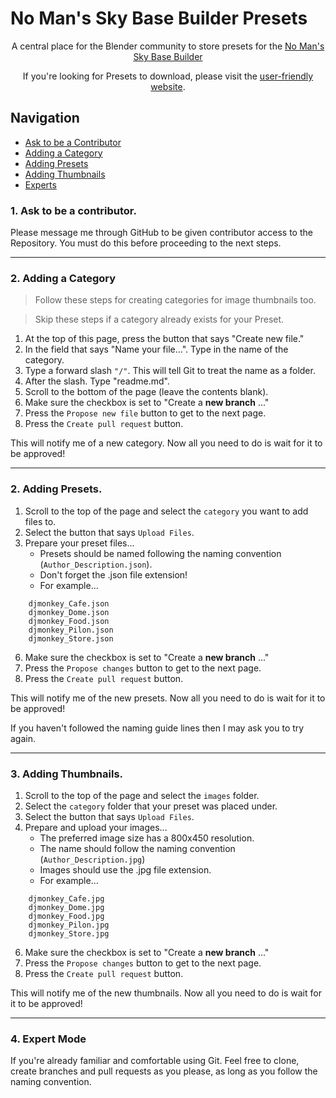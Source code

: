 # No Man's Sky Base Builder Presets

<p align="center">
A central place for the Blender community to store presets for the <a href="https://www.nexusmods.com/nomanssky/mods/984">No Man's Sky Base Builder</a>
</p>

<p align="center">
If you're looking for Presets to download, please visit the <a href="https://djmonkeyuk.github.io/nms-base-builder-presets/">user-friendly website</a>.
</p>


## Navigation

<ul>
  <li><a href="#ask">Ask to be a Contributor</a></li>
  <li><a href="#category">Adding a Category</a></li>
  <li><a href="#presets">Adding Presets</a></li>
  <li><a href="#thumbnails">Adding Thumbnails</a></li>
  <li><a href="#experts">Experts</a></li>
</ul>


<a name="ask"></a>

### 1. Ask to be a contributor.

Please message me through GitHub to be given contributor access to the Repository. You must do this before proceeding to the next steps.

___

<a name="category"></a>

### 2. Adding a Category

> Follow these steps for creating categories for image thumbnails too.

> Skip these steps if a category already exists for your Preset.

1. At the top of this page, press the button that says "Create new file."
2. In the field that says "Name your file...". Type in the name of the category.
3. Type a forward slash `"/"`. This will tell Git to treat the name as a folder.
4. After the slash. Type "readme.md".
5. Scroll to the bottom of the page (leave the contents blank).
6. Make sure the checkbox is set to "Create a __new branch__ ..."
7. Press the `Propose new file` button to get to the next page.
8. Press the `Create pull request` button.

This will notify me of a new category. Now all you need to do is wait for it
to be approved!

___

<a name="presets"></a>

### 2. Adding Presets.

1. Scroll to the top of the page and select the `category` you want to add files to.
2. Select the button that says `Upload Files`.
3. Prepare your preset files...
    * Presets should be named following the naming convention (`Author_Description.json`).
    * Don't forget the .json file extension!
    * For example...

```
    djmonkey_Cafe.json
    djmonkey_Dome.json
    djmonkey_Food.json
    djmonkey_Pilon.json
    djmonkey_Store.json
```

6. Make sure the checkbox is set to "Create a __new branch__ ..."
7. Press the `Propose changes` button to get to the next page.
8. Press the `Create pull request` button.

This will notify me of the new presets. Now all you need to do is wait for it
to be approved!

If you haven't followed the naming guide lines then I may ask you to try again.

___

<a name="thumbnails"></a>

### 3. Adding Thumbnails.

1. Scroll to the top of the page and select the `images` folder.
2. Select the `category` folder that your preset was placed under.
2. Select the button that says `Upload Files`.
3. Prepare and upload your images...
    * The preferred image size has a 800x450 resolution.
    * The name should follow the naming convention (`Author_Description.jpg`)
    * Images should use the .jpg file extension.
    * For example...

```
    djmonkey_Cafe.jpg
    djmonkey_Dome.jpg
    djmonkey_Food.jpg
    djmonkey_Pilon.jpg
    djmonkey_Store.jpg
```

6. Make sure the checkbox is set to "Create a __new branch__ ..."
7. Press the `Propose changes` button to get to the next page.
8. Press the `Create pull request` button.

This will notify me of the new thumbnails. Now all you need to do is wait for it
to be approved!

___

<a name="experts"></a>

### 4. Expert Mode

If you're already familiar and comfortable using Git. Feel free to clone, create branches
and pull requests as you please, as long as you follow the naming convention.